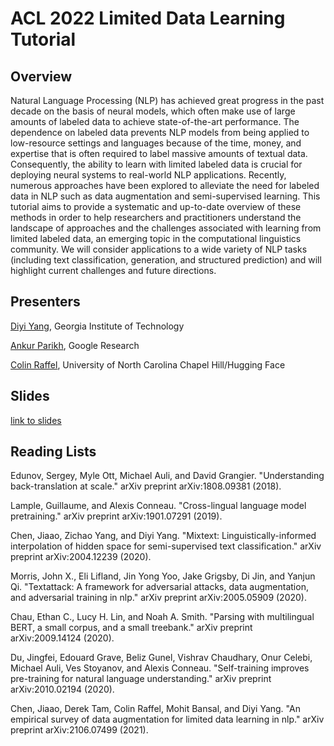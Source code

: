 # ACL 2022 Limited Data Learning Tutorial

## Overview
Natural Language Processing (NLP) has achieved great progress in the past decade on the basis of neural models, which often make use of large amounts of labeled data to achieve state-of-the-art performance. The dependence on labeled data prevents NLP models from being applied to low-resource settings and languages because of the time, money, and expertise that is often required to label massive amounts of textual data.  Consequently, the ability to learn with limited labeled data is crucial for deploying neural systems to real-world NLP applications. Recently, numerous approaches have been explored to alleviate the need for labeled data in NLP such as data augmentation and semi-supervised learning. This tutorial aims to provide a systematic and up-to-date overview of these methods in order to help researchers and practitioners understand the landscape of approaches and the challenges associated with learning from limited labeled data, an emerging topic in the computational linguistics community.  We will consider applications to a wide variety of NLP tasks (including text classification, generation, and structured prediction) and will highlight current challenges and future directions.

## Presenters
[Diyi Yang](https://faculty.cc.gatech.edu/~dyang888/), Georgia Institute of Technology

[Ankur Parikh](https://research.google/people/104995/), Google Research

[Colin Raffel](https://colinraffel.com/), University of North Carolina Chapel Hill/Hugging Face

## Slides

[link to slides](https://drive.google.com/file/d/1tjeZz8xbEL4peXgUTcucO-4Kaz4Vm-rm/view?usp=sharing)

## Reading Lists
Edunov, Sergey, Myle Ott, Michael Auli, and David Grangier. "Understanding back-translation at scale." arXiv preprint arXiv:1808.09381 (2018).

Lample, Guillaume, and Alexis Conneau. "Cross-lingual language model pretraining." arXiv preprint arXiv:1901.07291 (2019).

Chen, Jiaao, Zichao Yang, and Diyi Yang. "Mixtext: Linguistically-informed interpolation of hidden space for semi-supervised text classification." arXiv preprint arXiv:2004.12239 (2020).

Morris, John X., Eli Lifland, Jin Yong Yoo, Jake Grigsby, Di Jin, and Yanjun Qi. "Textattack: A framework for adversarial attacks, data augmentation, and adversarial training in nlp." arXiv preprint arXiv:2005.05909 (2020).

Chau, Ethan C., Lucy H. Lin, and Noah A. Smith. "Parsing with multilingual BERT, a small corpus, and a small treebank." arXiv preprint arXiv:2009.14124 (2020).

Du, Jingfei, Edouard Grave, Beliz Gunel, Vishrav Chaudhary, Onur Celebi, Michael Auli, Ves Stoyanov, and Alexis Conneau. "Self-training improves pre-training for natural language understanding." arXiv preprint arXiv:2010.02194 (2020).

Chen, Jiaao, Derek Tam, Colin Raffel, Mohit Bansal, and Diyi Yang. "An empirical survey of data augmentation for limited data learning in nlp." arXiv preprint arXiv:2106.07499 (2021).

